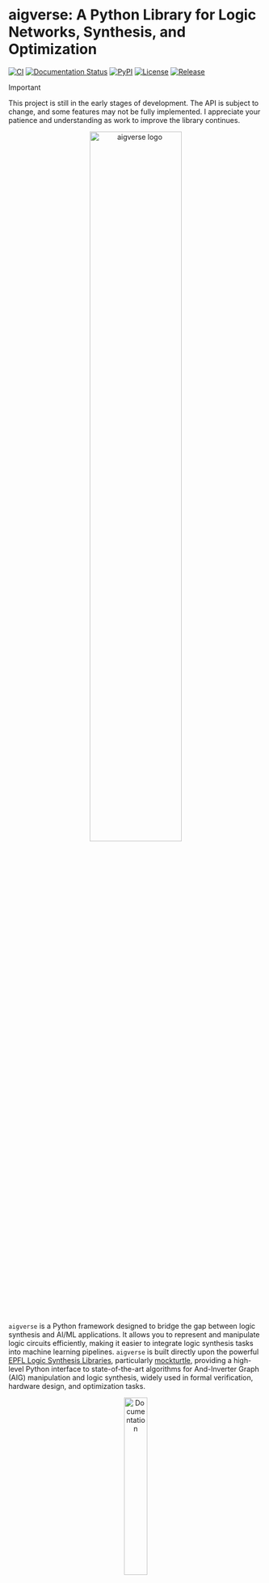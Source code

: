 # aigverse: A Python Library for Logic Networks, Synthesis, and Optimization

[![CI](https://img.shields.io/github/actions/workflow/status/marcelwa/aigverse/aigverse-pypi-deployment.yml?label=CI&logo=github&style=flat-square)](https://github.com/marcelwa/aigverse/actions/workflows/aigverse-pypi-deployment.yml)
[![Documentation Status](https://img.shields.io/readthedocs/aigverse?label=Docs&logo=readthedocs&style=flat-square)](https://aigverse.readthedocs.io/)
[![PyPI](https://img.shields.io/static/v1?label=PyPI&message=aigverse&logo=pypi&color=informational&style=flat-square)](https://pypi.org/project/aigverse/)
[![License](https://img.shields.io/github/license/marcelwa/aigverse?label=License&style=flat-square)](https://github.com/marcelwa/aigverse/blob/main/LICENSE)
[![Release](https://img.shields.io/github/v/release/marcelwa/aigverse?label=aigverse&style=flat-square)](https://github.com/marcelwa/aigverse/releases)

> [!Important]
> This project is still in the early stages of development. The API is subject to change, and some features may not be
> fully implemented. I appreciate your patience and understanding as work to improve the library continues.

<p align="center">
  <a href="https://aigverse.readthedocs.io">
   <picture>
     <source media="(prefers-color-scheme: dark)" srcset="https://raw.githubusercontent.com/marcelwa/aigverse/refs/heads/main/docs/_static/aigverse_logo_dark_mode.svg" width="60%">
     <img src="https://raw.githubusercontent.com/marcelwa/aigverse/refs/heads/main/docs/_static/aigverse_logo_light_mode.svg" width="60%" alt="aigverse logo">
   </picture>
  </a>
</p>

`aigverse` is a Python framework designed to bridge the gap between logic synthesis and AI/ML applications. It allows
you to represent and manipulate logic circuits efficiently, making it easier to integrate logic synthesis tasks into
machine learning pipelines. `aigverse` is built directly upon the powerful [EPFL Logic Synthesis Libraries](https://arxiv.org/abs/1805.05121),
particularly [mockturtle](https://github.com/lsils/mockturtle), providing a high-level Python interface to
state-of-the-art algorithms for And-Inverter Graph (AIG) manipulation and logic synthesis, widely used in formal
verification, hardware design, and optimization tasks.

<p align="center">
  <a href="https://aigverse.readthedocs.io/">
  <img width=30% src="https://img.shields.io/badge/documentation-blue?style=for-the-badge&logo=read%20the%20docs" alt="Documentation" />
  </a>
</p>

## ✨ Features

- **Efficient Logic Representation**: Use And-Inverter Graphs (AIGs) to model and manipulate logic circuits in Python.
- **File Format Support**: Read and write AIGER, Verilog, Bench, PLA, ... files for interoperability with other logic
  synthesis tools.
- **C++ Backend**: Leverage the performance of the EPFL Logic Synthesis Libraries for fast logic synthesis and
  optimization.
- **High-Level API**: Simplify logic synthesis tasks with a Pythonic interface for AIG manipulation and optimization.
- **Integration with Machine Learning**: Convenient integration with popular data science libraries.

## 🤔 Motivation

As AI and machine learning (ML) increasingly impact hardware design automation, there's a growing need for tools that
integrate logic synthesis with ML workflows. `aigverse` provides a Python-friendly interface for logic synthesis, making
it easier to develop applications that blend both AI/ML and traditional circuit synthesis techniques. By building upon the
robust foundation of the EPFL Logic Synthesis Libraries, `aigverse` delivers powerful logic manipulation capabilities while
maintaining accessibility through its Python interface. With `aigverse`, you can parse, manipulate, and optimize logic circuits
directly from Python. Eventually, we aim to provide seamless integration with popular ML libraries, enabling the development
of novel AI-driven synthesis and optimization tools.

## 📦 Installation

`aigverse` is built using the EPFL Logic Synthesis Libraries with [pybind11](https://github.com/pybind/pybind11).
It is available via PyPI for all major operating systems and supports Python 3.9 to 3.13.

```bash
pip install aigverse
```

### 🔌 Adapters

To keep the core library lightweight, machine learning integration adapters are not installed by default. These adapters
enable seamless conversion of AIGs to graph and array formats for use with ML and data science libraries (such as
[NetworkX](https://networkx.org/), [NumPy](https://numpy.org/), etc.). To install `aigverse` with the adapters extra,
use:

```bash
pip install aigverse[adapters]
```

This will install additional dependencies required for ML workflows. See the
[documentation](https://aigverse.readthedocs.io/en/latest/installation.html#machine-learning-adapters) for more details.

## 🚀 Usage

The following gives a shallow overview on `aigverse`. Detailed documentation and examples are available at
[ReadTheDocs](https://aigverse.readthedocs.io/).

### 🏗️ Basic Example: Creating an AIG

In `aigverse`, you can create a simple And-Inverter Graph (AIG) and manipulate it using various logic operations.

```python
from aigverse import Aig

# Create a new AIG network
aig = Aig()

# Create primary inputs
x1 = aig.create_pi()
x2 = aig.create_pi()

# Create logic gates
f_and = aig.create_and(x1, x2)  # AND gate
f_or = aig.create_or(x1, x2)  # OR gate

# Create primary outputs
aig.create_po(f_and)
aig.create_po(f_or)

# Print the size of the AIG network
print(f"AIG Size: {aig.size()}")
```

Note that all primary inputs (PIs) must be created before any logic gates.

### 🔍 Iterating over AIG Nodes

You can iterate over all nodes in the AIG, or specific subsets like the primary inputs or only logic nodes (gates).

```python
# Iterate over all nodes in the AIG
for node in aig.nodes():
    print(f"Node: {node}")

# Iterate only over primary inputs
for pi in aig.pis():
    print(f"Primary Input: {pi}")

# Iterate only over logic nodes (gates)
for gate in aig.gates():
    print(f"Gate: {gate}")

# Iterate over the fanins of a node
n_and = aig.get_node(f_and)
for fanin in aig.fanins(n_and):
    print(f"Fanin of {n_and}: {fanin}")
```

### 📏 Depth and Level Computation

You can compute the depth of the AIG network and the level of each node. Depth information is useful for estimating the
critical path delay of a respective circuit.

```python
from aigverse import DepthAig

depth_aig = DepthAig(aig)
print(f"Depth: {depth_aig.num_levels()}")
for node in aig.nodes():
    print(f"Level of {node}: {depth_aig.level(node)}")
```

### 🕸️ AIGs with Fanout Information

If needed, you can retrieve the fanouts of AIG nodes as well:

```python
from aigverse import FanoutAig

fanout_aig = FanoutAig(aig)
n_and = aig.get_node(f_and)
# Iterate over the fanouts of a node
for fanout in fanout_aig.fanouts(n_and):
    print(f"Fanout of node {n_and}: {fanout}")
```

### 🔄 Sequential AIGs

`aigverse` also supports sequential AIGs, which are AIGs with registers.

```python
from aigverse import SequentialAig

seq_aig = SequentialAig()
x1 = seq_aig.create_pi()  # Regular PI
x2 = seq_aig.create_ro()  # Register output (sequential PI)

f_and = seq_aig.create_and(x1, x2)  # AND gate

seq_aig.create_ri(f_and)  # Register input (sequential PO)

print(seq_aig.registers())  # Prints the association of registers
```

It is to be noted that the construction of sequential AIGs comes with some caveats:

1. All register outputs (ROs) must be created after all primary inputs (PIs).
2. All register inputs (RIs) must be created after all primary outputs (POs).
3. As for regular AIGs, all PIs and ROs must be created before any logic gates.

### ⚡ Logic Optimization

You can optimize AIGs using various algorithms. For example, you can perform _resubstitution_ to simplify logic using
shared divisors. Similarly, _refactoring_ collapses maximal fanout-free cones (MFFCs) into truth tables and resynthesizes
them into new structures. Cut _rewriting_ optimizes the AIG by replacing cuts with improved ones from a pre-computed NPN
database. Finally, _balancing_ performs (E)SOP factoring to minimize the number of levels in the AIG.

```python
from aigverse import aig_resubstitution, sop_refactoring, aig_cut_rewriting, balancing

# Clone the AIG network for size comparison
aig_clone = aig.clone()

# Optimize the AIG with several optimization algorithms
for optimization in [aig_resubstitution, sop_refactoring, aig_cut_rewriting, balancing]:
    optimization(aig)

# Print the size of the unoptimized and optimized AIGs
print(f"Original AIG Size:  {aig_clone.size()}")
print(f"Optimized AIG Size: {aig.size()}")
```

### ✅ Equivalence Checking

Equivalence of AIGs (e.g., after optimization) can be checked using SAT-based equivalence checking.

```python
from aigverse import equivalence_checking

# Perform equivalence checking
equiv = equivalence_checking(aig1, aig2)

if equiv:
    print("AIGs are equivalent!")
else:
    print("AIGs are NOT equivalent!")
```

### 📄 File Format Support

You can read and write AIGs in various file formats, including (ASCII) [AIGER](https://fmv.jku.at/aiger/), gate-level
Verilog and PLA.

#### ✏️ Writing

```python
from aigverse import write_aiger, write_verilog, write_dot

# Write an AIG network to an AIGER file
write_aiger(aig, "example.aig")
# Write an AIG network to a Verilog file
write_verilog(aig, "example.v")
# Write an AIG network to a DOT file
write_dot(aig, "example.dot")
```

#### 👓 Parsing

```python
from aigverse import (
    read_aiger_into_aig,
    read_ascii_aiger_into_aig,
    read_verilog_into_aig,
    read_pla_into_aig,
)

# Read AIGER files into AIG networks
aig1 = read_aiger_into_aig("example.aig")
aig2 = read_ascii_aiger_into_aig("example.aag")
# Read a Verilog file into an AIG network
aig3 = read_verilog_into_aig("example.v")
# Read a PLA file into an AIG network
aig4 = read_pla_into_aig("example.pla")
```

Additionally, you can read AIGER files into sequential AIGs using `read_aiger_into_sequential_aig` and
`read_ascii_aiger_into_sequential_aig`.

### 🥒 `pickle` Support

AIGs support Python's `pickle` protocol, allowing you to serialize and deserialize AIG objects for persistent storage or
interface with data science or machine learning workflows.

```python
import pickle

with open("aig.pkl", "wb") as f:
    pickle.dump(aig, f)

with open("aig.pkl", "rb") as f:
    unpickled_aig = pickle.load(f)
```

You can also pickle multiple AIGs at once by storing them in a tuple or list.

### 🧠 Machine Learning Integration

With the `adapters` extra, you can convert an AIG to a [NetworkX](https://networkx.org/) directed graph, enabling
visualization and use with graph-based ML tools:

```python
import aigverse.adapters

G = aig.to_networkx(levels=True, fanouts=True, node_tts=True)
```

Graph, node, and edge attributes provide logic, level, fanout, and function information for downstream ML or
visualization tasks.

For more details and examples, see the
[machine learning integration documentation](https://aigverse.readthedocs.io/en/latest/machine_learning.html).

### 🔢 Truth Tables

Small Boolean functions can be efficiently represented using truth tables. `aigverse` enables the creation and
manipulation of truth tables by wrapping a portion of the [kitty](https://github.com/msoeken/kitty) library.

#### 🎉 Creation

```python
from aigverse import TruthTable

# Initialize a truth table with 3 variables
tt = TruthTable(3)
# Create a truth table from a hex string representing the MAJ function
tt.create_from_hex_string("e8")
```

#### 🔧 Manipulation

```python
# Flip each bit in the truth table
for i in range(tt.num_bits()):
    print(f"Flipping bit {int(tt.get_bit(i))}")
    tt.flip_bit(i)

# Print a binary string representation of the truth table
print(tt.to_binary())

# Clear the truth table
tt.clear()

# Check if the truth table is constant 0
print(tt.is_const0())
```

#### 🔣 Symbolic Simulation of AIGs

```python
from aigverse import simulate, simulate_nodes

# Obtain the truth table of each AIG output
tts = simulate(aig)

# Print the truth tables
for i, tt in enumerate(tts):
    print(f"PO{i}: {tt.to_binary()}")

# Obtain the truth tables of each node in the AIG
n_to_tt = simulate_nodes(aig)

# Print the truth tables of each node
for node, tt in n_to_tt.items():
    print(f"Node {node}: {tt.to_binary()}")
```

#### 📃 Exporting as Lists or NumPy Arrays

For machine learning applications, it is often useful to convert truth tables into standard data structures like Python
lists or NumPy arrays. Since `TruthTable` objects are iterable, conversion is straightforward.

```python
import numpy as np

# Export to a list
tt_list = list(tt)

# Export to NumPy arrays
tt_np_bool = np.array(tt)
tt_np_int = np.array(tt, dtype=np.int32)
tt_np_float = np.array(tt, dtype=np.float64)
```

## 🙌 Contributing

Contributions are welcome! If you'd like to contribute to `aigverse`, please see the
[contribution guide](https://aigverse.readthedocs.io/en/latest/contributing.html). I appreciate feedback and suggestions
for improving the library.

## 📜 License

`aigverse` is available under the MIT License.
